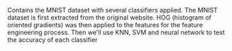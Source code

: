 Contains the MNIST dataset with several classifiers applied. The MNIST dataset is first extracted from the original website. HOG (histogram of oriented gradients) was then applied to the features for the feature engineering process. Then we'll use KNN, SVM and neural network to test the accuracy of each classifier
